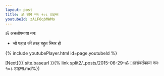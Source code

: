 ```yaml
---
layout: post
title: ॐ रवैये नमः १०८ टाइम्स
youtubeId: zALF0qbMWMo
---
```

 
 
 ॐ अचलोपमाया नमः  
 
 -  जो पहाड़ की तरह बहुत स्थिर हो 
 
  
 
  
 
 
 
 
 
 


{% include youtubePlayer.html id=page.youtubeId %}
 
[Next]({{ site.baseurl }}{% link  split2/_posts/2015-06-29-ॐ ाहसंवर्तकाया नमः १०८ टाइम्स.md%})
 
